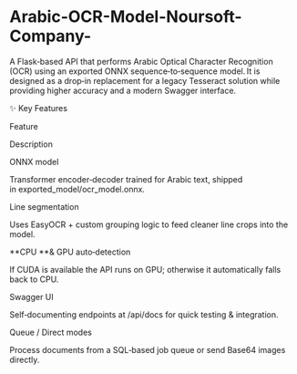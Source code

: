 # Arabic-OCR-Model-Noursoft-Company-
A Flask‑based API that performs Arabic Optical Character Recognition (OCR) using an exported ONNX sequence‑to‑sequence model. It is designed as a drop‑in replacement for a legacy Tesseract solution while providing higher accuracy and a modern Swagger interface.

✨ Key Features

Feature

Description

ONNX model

Transformer encoder‑decoder trained for Arabic text, shipped in exported_model/ocr_model.onnx.

Line segmentation

Uses EasyOCR + custom grouping logic to feed cleaner line crops into the model.

**CPU **& GPU auto‑detection

If CUDA is available the API runs on GPU; otherwise it automatically falls back to CPU.

Swagger UI

Self‑documenting endpoints at /api/docs for quick testing & integration.

Queue / Direct modes

Process documents from a SQL‑based job queue or send Base64 images directly.
